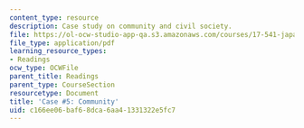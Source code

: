 ```yaml
---
content_type: resource
description: Case study on community and civil society.
file: https://ol-ocw-studio-app-qa.s3.amazonaws.com/courses/17-541-japanese-politics-and-society-fall-2008/c166ee06baf68dca6aa41331322e5fc7_case5.pdf
file_type: application/pdf
learning_resource_types:
- Readings
ocw_type: OCWFile
parent_title: Readings
parent_type: CourseSection
resourcetype: Document
title: 'Case #5: Community'
uid: c166ee06-baf6-8dca-6aa4-1331322e5fc7
---
```

